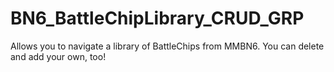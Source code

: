 # BN6_BattleChipLibrary_CRUD_GRP
 Allows you to navigate a library of BattleChips from MMBN6. You can delete and add your own, too!
